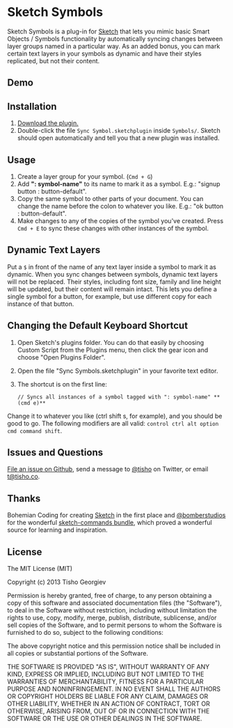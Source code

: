# Sketch Symbols

Sketch Symbols is a plug-in for [Sketch](http://bohemiancoding.com/sketch/) that lets you mimic basic Smart Objects / Symbols functionality by automatically syncing changes between layer groups named in a particular way. As an added bonus, you can mark certain text layers in your symbols as dynamic and have their styles replicated, but not their content.

## Demo

## Installation

1. [Download the plugin.](https://github.com/tisho/sketch-plugins/archive/master.zip)
2. Double-click the file `Sync Symbol.sketchplugin` inside `Symbols/`. Sketch should open
   automatically and tell you that a new plugin was installed.

## Usage

1. Create a layer group for your symbol. (`Cmd + G`)
2. Add **": symbol-name"** to its name to mark it as a symbol. E.g.: "signup
   button : button-default".
3. Copy the same symbol to other parts of your document. You
   can change the name before the colon to whatever you like.
E.g.: "ok button : button-default".
4. Make changes to any of the copies of the symbol you've created. Press
   `Cmd + E` to sync these changes with other instances of the symbol.

## Dynamic Text Layers

Put a `$` in front of the name of any text layer inside a symbol to mark
it as dynamic. When you sync changes between symbols, dynamic text layers will
not be replaced. Their styles, including font size, family and line height will be updated, but their content will remain
intact. This lets you define a single symbol for a button, for example, but use
different copy for each instance of that button.

## Changing the Default Keyboard Shortcut

1. Open Sketch's plugins folder. You can do that easily by choosing
   Custom Script from the Plugins menu, then click the gear icon and
choose "Open Plugins Folder".
2. Open the file "Sync Symbols.sketchplugin" in your favorite text
   editor.
3. The shortcut is on the first line:

    ```
    // Syncs all instances of a symbol tagged with ": symbol-name" **(cmd e)**
    ```

  Change it to whatever you like (ctrl shift s, for example), and you
should be good to go. The following modifiers are all valid: `control ctrl alt option cmd command shift`.

## Issues and Questions

[File an issue on Github](https://github.com/tisho/sketch-plugins/issues), send a message to [@tisho](http://twitter.com/tisho) on Twitter, or email <t@tisho.co>.

## Thanks

Bohemian Coding for creating [Sketch](http://bohemiancoding.com/sketch/) in the first place and [@bomberstudios](http://twitter.com/bomberstudios) for the wonderful [sketch-commands bundle](https://github.com/bomberstudios/sketch-commands), which proved a wonderful source for learning and inspiration.

## License

The MIT License (MIT)

Copyright (c) 2013 Tisho Georgiev

Permission is hereby granted, free of charge, to any person obtaining a copy
of this software and associated documentation files (the "Software"), to deal
in the Software without restriction, including without limitation the rights
to use, copy, modify, merge, publish, distribute, sublicense, and/or sell
copies of the Software, and to permit persons to whom the Software is
furnished to do so, subject to the following conditions:

The above copyright notice and this permission notice shall be included in
all copies or substantial portions of the Software.

THE SOFTWARE IS PROVIDED "AS IS", WITHOUT WARRANTY OF ANY KIND, EXPRESS OR
IMPLIED, INCLUDING BUT NOT LIMITED TO THE WARRANTIES OF MERCHANTABILITY,
FITNESS FOR A PARTICULAR PURPOSE AND NONINFRINGEMENT. IN NO EVENT SHALL THE
AUTHORS OR COPYRIGHT HOLDERS BE LIABLE FOR ANY CLAIM, DAMAGES OR OTHER
LIABILITY, WHETHER IN AN ACTION OF CONTRACT, TORT OR OTHERWISE, ARISING FROM,
OUT OF OR IN CONNECTION WITH THE SOFTWARE OR THE USE OR OTHER DEALINGS IN
THE SOFTWARE.
